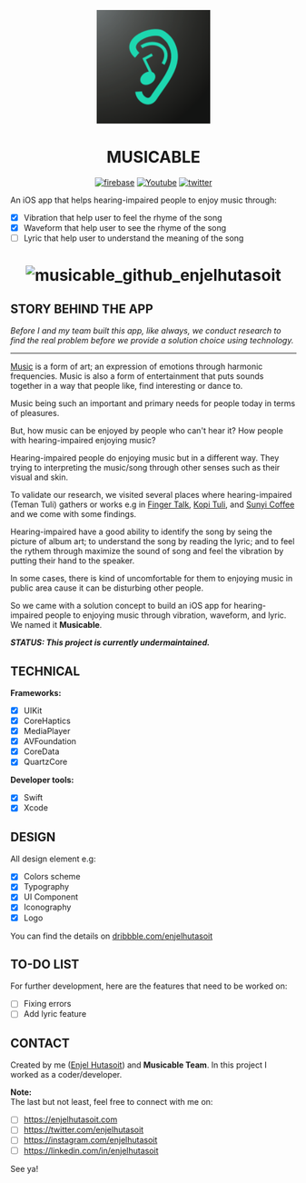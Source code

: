 
<p align="center">
  <img src="https://github.com/enjelhutasoit/musicable/blob/jasmine/VTune/Assets.xcassets/AppIcon.appiconset/icon_60pt%403x.png" width="200" height="200" alt="hay" />
</p>

<h1 align="center">
  <strong>MUSICABLE</strong>
</h1>

<p align="center">
  <a href="firebase.google.com"><img src="https://img.shields.io/badge/readme-docs-3484C6.svg" alt="firebase" /></a>
  <a href="https://youtube.com/enjelhutasoit"><img src="https://img.shields.io/badge/youtube-channel-e52d27.svg" alt="Youtube" /></a>
  <a href="https://twitter.com/enjelhutasoit"><img src="https://img.shields.io/twitter/follow/vr_toolkit.svg?style=flat&label=twitter" alt="twitter" /></a>
</p>

An iOS app that helps hearing-impaired people to enjoy music through:
- [x] Vibration that help user to feel the rhyme of the song
- [x] Waveform that help user to see the rhyme of the song
- [ ] Lyric that help user to understand the meaning of the song
<h1 align="center">

![musicable_github_enjelhutasoit](https://user-images.githubusercontent.com/28510687/72727840-876b4280-3bbe-11ea-9b5f-63c778d15c99.gif)

## STORY BEHIND THE APP

_Before I and my team built this app, like always, 
we conduct research to find the real problem before we provide a solution choice
using technology._
***
[Music](https://simple.wikipedia.org/wiki/Music) is a form of art; an expression of emotions through harmonic frequencies. 
Music is also a form of entertainment that puts sounds together in a way that people like, find interesting or dance to.

Music being such an important and primary needs for people today in terms of pleasures. 

But, how music can be enjoyed by people who can't hear it? How people with hearing-impaired enjoying music? 

Hearing-impaired people do enjoying music but in a different way.
They trying to interpreting the music/song through other senses such as their visual and skin.

To validate our research, we visited several places where hearing-impaired (Teman Tuli) gathers or works e.g in [Finger Talk](https://business.google.com/website/deaf-cafe-fingertalk.org), 
[Kopi Tuli](https://instagram.com/koptul), and [Sunyi Coffee](https://www.instagram.com/sunyi.coffee) and we come with some findings.

Hearing-impaired have a good ability to identify the song by seing the picture of album art; 
to understand the song by reading the lyric; and to feel the rythem through maximize the sound of song
and feel the vibration by putting their hand to the speaker.

In some cases, there is kind of uncomfortable for them to enjoying music in public area cause it can be disturbing other people.

So we came with a solution concept to build an iOS app for hearing-impaired people
to enjoying music through vibration, waveform, and lyric. We named it **Musicable**.

_**STATUS: This project is currently undermaintained.**_

## TECHNICAL
**Frameworks:**
- [x] UIKit
- [x] CoreHaptics
- [x] MediaPlayer
- [x] AVFoundation
- [x] CoreData
- [x] QuartzCore

**Developer tools:**
- [x] Swift
- [x] Xcode

## DESIGN
All design element e.g: 
- [x] Colors scheme
- [x] Typography
- [x] UI Component 
- [x] Iconography
- [x] Logo

You can find the details on [dribbble.com/enjelhutasoit](https://dribbble.com/enjelhutasoit)

## TO-DO LIST 
For further development, here are the features that need to be worked on:
- [ ] Fixing errors
- [ ] Add lyric feature

## CONTACT
Created by me ([Enjel Hutasoit](http://github.com/enjelhutasoit)) and **Musicable Team**. 
In this project I worked as a coder/developer.

**Note:**<br>
The last but not least, feel free to connect with me on:

- [ ] https://enjelhutasoit.com 
- [ ] https://twitter.com/enjelhutasoit 
- [ ] https://instagram.com/enjelhutasoit 
- [ ] https://linkedin.com/in/enjelhutasoit

See ya!
